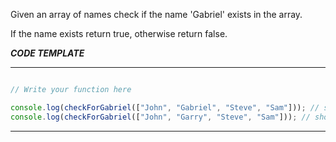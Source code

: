Given an array of names check if the name 'Gabriel' exists in the array.

If the name exists return true, otherwise return false.

***CODE TEMPLATE***
***************
```js

// Write your function here

console.log(checkForGabriel(["John", "Gabriel", "Steve", "Sam"])); // should return true
console.log(checkForGabriel(["John", "Garry", "Steve", "Sam"])); // should return false
```
*****************
